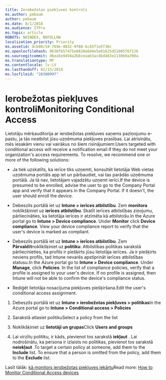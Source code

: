 ```yaml
---
title: Ierobežotas piekļuves kontroli
ms.author: pebaum
author: pebaum
ms.date: 8/1/2018
ms.audience: ITPro
ms.topic: article
ROBOTS: NOINDEX, NOFOLLOW
localization_priority: Priority
ms.assetid: dcb86c54-769e-4832-9f88-bc45f1e5f36c
ms.openlocfilehash: 06307b57475e8828e6d4e5e01625d5100576f12b
ms.sourcegitcommit: d6ea5e9458a2b8ceaab3ac4bd483e1130b9a398a
ms.translationtype: MT
ms.contentlocale: lv-LV
ms.lasthandoff: 01/15/2019
ms.locfileid: "28300997"
---
```

# <a name="monitoring-conditional-access"></a><span data-ttu-id="91cea-102">Ierobežotas piekļuves kontroli</span><span class="sxs-lookup"><span data-stu-id="91cea-102">Monitoring Conditional Access</span></span>

<span data-ttu-id="91cea-p101">Lietotāju mērķauditorija ar ierobežotas piekļuves saņems paziņojumu e-pastu, ja tās neatbilst jūsu uzņēmuma piekļuves prasības. Lai atrisinātu, mēs iesakām vienu vai vairākus no šiem risinājumiem:</span><span class="sxs-lookup"><span data-stu-id="91cea-p101">Users targeted with conditional access will receive a notification email if they do not meet your organization's access requirements. To resolve, we recommend one or more of the following solutions:</span></span>
  
- <span data-ttu-id="91cea-p102">Ja tiek uzskatīts, ka ierīce tiks uzņemti, konsultēt lietotāja Web vietas uzņēmuma portāls app iet un pārbaudiet, vai tas parādās uzņēmuma portālā. Ja tā nav, lietotājam vajadzētu uzņemt ierīci.</span><span class="sxs-lookup"><span data-stu-id="91cea-p102">If the device is presumed to be enrolled, advise the user to go to the Company Portal app and verify that it appears in the Company Portal. If it doesn't, the user should enroll the device.</span></span>
    
- <span data-ttu-id="91cea-p103">Debeszils portālā iet uz **Intune \> ierīces atbilstību**. Zem **monitora** noklikšķiniet uz **ierīces atbilstību**. Skatīt ierīces atbilstības ziņojumu, pārliecināties, ka lietotāja ierīces ir atzīmēta kā atbilstošu.</span><span class="sxs-lookup"><span data-stu-id="91cea-p103">In the Azure portal go to **Intune \> Device compliance**. Under **Monitor** click **Device compliance**. View your device compliance report to verify that the user's device is marked as compliant.</span></span> 
    
- <span data-ttu-id="91cea-p104">Debeszils portālā iet uz **Intune \> ierīces atbilstību**. Zem **Pārvaldīt**noklikšķiniet uz **politiku**. Atbilstības politikas sarakstā pārliecinieties, ka profils ir piešķirts jūsu lietotāja ierīces. Ja ir piešķirts neviens profils, tad Intune nevarēs apstiprināt ierīces atbilstības statusu.</span><span class="sxs-lookup"><span data-stu-id="91cea-p104">In the Azure portal go to **Intune \> Device compliance**. Under **Manage**, click **Policies**. In the list of compliance policies, verify that a profile is assigned to your user's device. If no profile is assigned, then Intune will not be able to confirm the device's compliance status.</span></span> 
    
- <span data-ttu-id="91cea-114">Rediģēt lietotāja nosacījuma piekļuves piešķiršana.</span><span class="sxs-lookup"><span data-stu-id="91cea-114">Edit the user's conditional access assignment.</span></span>
    
1. <span data-ttu-id="91cea-115">Debeszils portālā iet uz **Intune \> ierobežotas piekļuves \> politikas**</span><span class="sxs-lookup"><span data-stu-id="91cea-115">In the Azure portal go to **Intune \> Conditional access \> Policies**</span></span>
    
2. <span data-ttu-id="91cea-116">Sarakstā atlasiet politiku</span><span class="sxs-lookup"><span data-stu-id="91cea-116">Select a policy from the list</span></span>
    
3. <span data-ttu-id="91cea-117">Noklikšķiniet uz **lietotāji un grupas**</span><span class="sxs-lookup"><span data-stu-id="91cea-117">Click **Users and groups**</span></span>
    
4. <span data-ttu-id="91cea-p105">Lai virzītu politiku, ir kāds, pievienot tos sarakstā **iekļaut** . Lai nodrošinātu, ka persona ir izlaists no politikas, pievienot tos sarakstā **neiekļaut** .</span><span class="sxs-lookup"><span data-stu-id="91cea-p105">To target a certain policy at someone, add them to the **Include** list. To ensure that a person is omitted from the policy, add them to the **Exclude** list.</span></span> 
    
<span data-ttu-id="91cea-120">Lasīt tālāk: [kā monitors ierobežotas piekļuves iekārtu](https://docs.microsoft.com/en-us/intune/conditional-access-exchange-monitor)</span><span class="sxs-lookup"><span data-stu-id="91cea-120">Read more: [How to Monitor Conditional Access devices](https://docs.microsoft.com/en-us/intune/conditional-access-exchange-monitor)</span></span>
  

